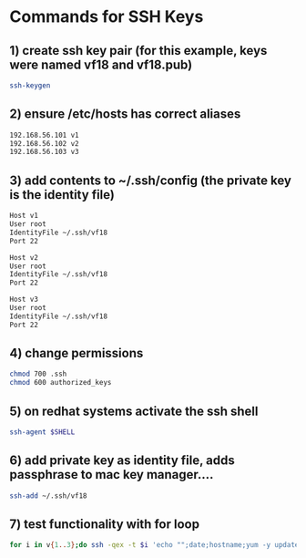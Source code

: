 # Commands for SSH Keys

## 1) create ssh key pair (for this example, keys were named vf18 and vf18.pub)
```bash
ssh-keygen
```

## 2) ensure /etc/hosts has correct aliases
```bash
192.168.56.101 v1
192.168.56.102 v2
192.168.56.103 v3
```

## 3) add contents to ~/.ssh/config (the private key is the identity file)
```bash
Host v1
User root
IdentityFile ~/.ssh/vf18
Port 22

Host v2
User root
IdentityFile ~/.ssh/vf18
Port 22

Host v3
User root
IdentityFile ~/.ssh/vf18
Port 22
```

## 4) change permissions
```bash
chmod 700 .ssh
chmod 600 authorized_keys
```

## 5) on redhat systems activate the ssh shell
```bash
ssh-agent $SHELL
```

## 6) add private key as identity file, adds passphrase to mac key manager....
```bash
ssh-add ~/.ssh/vf18
```

## 7) test functionality with for loop
```bash
for i in v{1..3};do ssh -qex -t $i 'echo "";date;hostname;yum -y update;init 6';done
```

